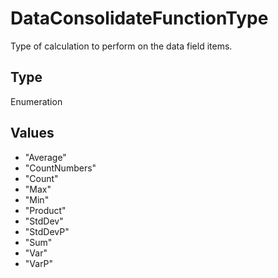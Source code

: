 # DataConsolidateFunctionType

Type of calculation to perform on the data field items.

## Type

Enumeration

## Values

- "Average"
- "CountNumbers"
- "Count"
- "Max"
- "Min"
- "Product"
- "StdDev"
- "StdDevP"
- "Sum"
- "Var"
- "VarP"
